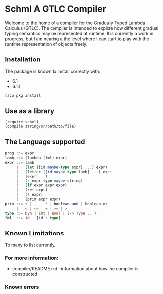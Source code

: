 # Schml A GTLC Compiler
Welcome to the home of a compiler for the Gradually Typed Lambda 
Calculus (GTLC). The compiler is intended to explore how different
gradual typing semantics may be represented at runtime. It is currently
a work in progress, but I am nearing a the level where I can start to
play with the runtime representation of objects freely.

## Installation

The package is known to install correctly with:
+ 6.1
+ 6.1.1

```bash
raco pkg install 
```

## Use as a library
```racket
(require schml)
(compile string/or/path/to/file)
```

## The Language supported
```haskell
prog ::= expr
lamb ::= (lambda (fml) expr)
expr ::= lamb
     |   (let ([id maybe-type expr] ...) expr)
     |   (letrec ([id maybe-type lamb] ...) expr_
     |   (expr ...)
     |   (: expr type maybe-string)
     |   (if expr expr expr)
     |   (ref expr)
     |   (! expr)
     |   (prim expr expr)
prim ::= + | -  | * | boolean-and | boolean-or
     |   < | <= | = | >= | >
type ::= Dyn | Int | Bool | (-> Type ...)
fml  ::= id | [id : type]
```
## Known Limitations
To many to list currently.

### For more information:
- compiler/README.md : information about how the compiler is constructed

### Known errors

